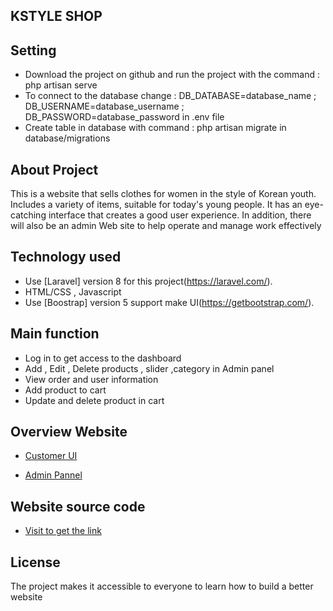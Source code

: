  ## KSTYLE SHOP


## Setting
 - Download the project on github and run the project with the command : php artisan serve
 - To connect to the database change : DB_DATABASE=database_name ; DB_USERNAME=database_username ; DB_PASSWORD=database_password in .env file
 - Create table in database with command : php artisan migrate in database/migrations


## About Project

This is a website that sells clothes for women in the style of Korean youth. Includes a variety of items, suitable for today's young people. It has an eye-catching interface that creates a good user experience. In addition, there will also be an admin Web site to help operate and manage work effectively


## Technology used
- Use [Laravel] version 8 for this project(https://laravel.com/).
- HTML/CSS , Javascript 
- Use [Boostrap] version 5 support make UI(https://getbootstrap.com/).

## Main function
 - Log in to get access to the dashboard
 - Add , Edit , Delete products , slider ,category in Admin panel
 - View order and user information
 - Add product to cart
 - Update and delete product in cart

## Overview Website

 - [Customer UI](./customer.jpg)

 - [Admin Pannel](./admin.jpg)



## Website source code
 - [Visit to get the link](https://github.com/minhlam3118410220/KStyle_Shop)

## License

The project makes it accessible to everyone to learn how to build a better website
